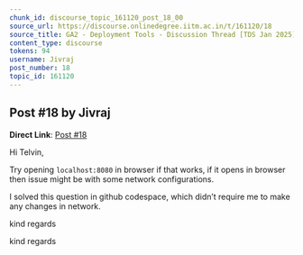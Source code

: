 ```yaml
---
chunk_id: discourse_topic_161120_post_18_00
source_url: https://discourse.onlinedegree.iitm.ac.in/t/161120/18
source_title: GA2 - Deployment Tools - Discussion Thread [TDS Jan 2025]
content_type: discourse
tokens: 94
username: Jivraj
post_number: 18
topic_id: 161120
---
```


## Post #18 by Jivraj

**Direct Link**: [Post #18](https://discourse.onlinedegree.iitm.ac.in/t/161120/18)

Hi Telvin,

Try opening `localhost:8080` in browser if that works, if it opens in browser then issue might be with some network configurations.

I solved this question in github codespace, which didn’t require me to make any changes in network.

kind regards

kind regards
